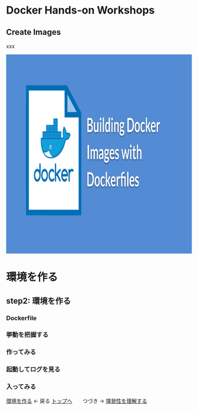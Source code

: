 # Docker Hands-on Workshops
## Create Images

xxx

<a><img src="images/dockerfile.png" width="960" height="540"></a>

# 環境を作る
## step2: 環境を作る
### Dockerfile
### 挙動を把握する
### 作ってみる
### 起動してログを見る
### 入ってみる


[環境を作る](/docker/003-CreateImage/)  ← 戻る [トップへ](..)　　つづき → [揮発性を理解する](/docker/004-KnowVolatility/) 